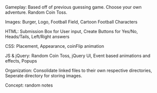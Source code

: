 Gameplay: Based off of previous guessing game. Choose your own adventure. Random Coin Toss.

Images:
Burger, Logo, Football Field, Cartoon Football Characters

HTML:
Submission Box for User input,
Create Buttons for Yes/No, Heads/Tails, Left/Right answers

CSS:
Placement, Appearance, coinFlip animation

JS & jQuery:
Random Coin Toss,
jQuery UI,
Event based animations and effects,
Popups

Organization:
Consolidate linked files to their own respective directories,
Seperate directory for storing images.

Concept: random notes